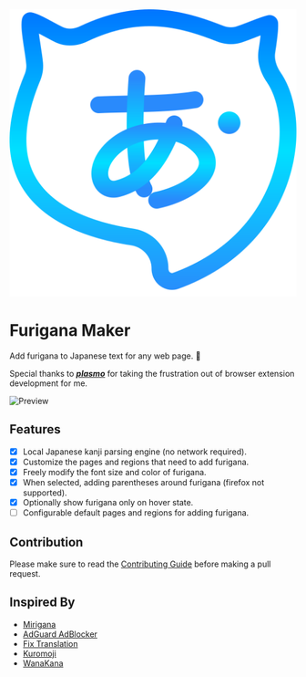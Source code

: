 <div align="center">
    <img src="./assets/logo.svg">
</div>

# Furigana Maker

Add furigana to Japanese text for any web page. 🤔

Special thanks to **_[plasmo](https://github.com/PlasmoHQ/plasmo)_** for taking the frustration out of browser extension development for me.

![Preview](https://s2.loli.net/2023/09/01/hjMxiWmyOkf4GQB.webp)

## Features

- [x] Local Japanese kanji parsing engine (no network required).
- [x] Customize the pages and regions that need to add furigana.
- [x] Freely modify the font size and color of furigana.
- [x] When selected, adding parentheses around furigana (firefox not supported).
- [x] Optionally show furigana only on hover state.
- [ ] Configurable default pages and regions for adding furigana.

## Contribution

Please make sure to read the [Contributing Guide](https://github.com/aiktb/FuriganaMaker/blob/main/.github/CONTRIBUTING.md) before making a pull request.

## Inspired By

- [Mirigana](https://chrome.google.com/webstore/detail/mirigana/hbekfodhcnfpkmoeaijgbamedofonjib)
- [AdGuard AdBlocker](https://chrome.google.com/webstore/detail/adguard-adblocker/bgnkhhnnamicmpeenaelnjfhikgbkllg)
- [Fix Translation](https://chrome.google.com/webstore/detail/fix-translation/nefkkabmejdacaifhjoinegmoggdbgee)
- [Kuromoji](https://github.com/atilika/kuromoji)
- [WanaKana](https://github.com/WaniKani/WanaKana)
